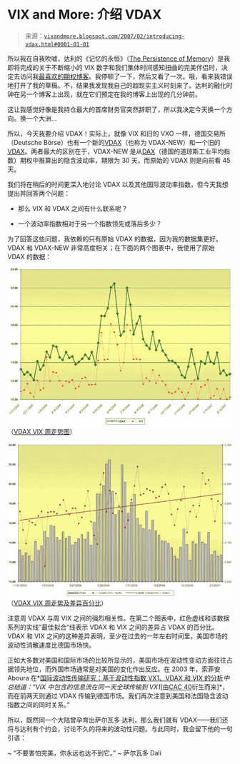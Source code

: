 <!--yml

分类：未分类

日期：2024-05-18 15:58:06

-->

# VIX and More: 介绍 VDAX

> 来源：[`vixandmore.blogspot.com/2007/02/introducing-vdax.html#0001-01-01`](http://vixandmore.blogspot.com/2007/02/introducing-vdax.html#0001-01-01)

所以我在自我吹嘘，达利的《记忆的永恒》（[The Persistence of Memory](http://en.wikipedia.org/wiki/The_Persistence_of_Memory)）是我即将完成的关于不断缩小的 VIX 数字和我们集体时间感知扭曲的完美伴侣时，决定去访问我[最喜欢的期权博客](http://adamsoptions.blogspot.com/)。我停顿了一下，然后又看了一次。哦，看来我错误地打开了我的草稿。不，结果我发现我自己的超现实主义时刻来了。达利的融化时钟在另一个博客上出现，就在它们预定在我的博客上出现的几分钟前。

这让我感觉好像是我持仓最大的首席财务官突然辞职了，所以我决定今天换一个方向。换一个大洲…

所以，今天我要介绍 VDAX！实际上，就像 VIX 和旧的 VXO 一样，德国交易所（Deutsche Börse）也有一个新的[VDAX](http://deutsche-boerse.com/dbag/dispatch/en/isg/gdb_navigation/trading_members/45_Indices/36_volatility_indices/80_VDAX?module=InOverview_Index&wp=DE000A0DMX99&foldertype=_Index&wplist=DE000A0DMX99&active=overview&timespan=1d)（也称为 VDAX-NEW）和一个旧的[VDAX](http://deutsche-boerse.com/dbag/dispatch/en/isg/gdb_navigation/trading_members/45_Indices/36_volatility_indices/80_VDAX?active=overview&module=InOverview_Index&wp=DE0008467408&wplist=DE0008467408&foldertype=_Index&wpbpl=ETR)。两者最大的区别在于，VDAX-NEW 是从[DAX](http://en.wikipedia.org/wiki/DAX)（德国的道琼斯工业平均指数）期权中推算出的隐含波动率，期限为 30 天，而原始的 VDAX 则是向前看 45 天。

我们将在稍后的时间更深入地讨论 VDAX 以及其他国际波动率指数，但今天我想提出并回答两个问题：

+   那么 VIX 和 VDAX 之间有什么联系呢？

+   一个波动率指数相对于另一个指数领先或落后多少？

为了回答这些问题，我依赖的只有原始 VDAX 的数据，因为我的数据集更好。VDAX 和 VDAX-NEW 非常高度相关；在下面的两个图表中，我使用了原始 VDAX 的数据：

![](img/1623d037245c6274d788672fc1e64ecd.png)（[VDAX VIX 周走势图](http://i104.photobucket.com/albums/m163/bl82/VDAXVIXweekly.gif)）

![](img/a94ca64f128250bd57022a41ff7a08e0.png)（[VDAX VIX 周走势及差异百分比](http://i104.photobucket.com/albums/m163/bl82/VDAXVIXweeklyanddiffpct.gif)）

注意周 VDAX 与周 VIX 之间的强烈相关性。在第二个图表中，红色虚线和该数据系列的实线“最佳拟合”线表示 VDAX 和 VIX 之间的差异占 VDAX 的百分比。VDAX 和 VIX 之间的这种差异表明，至少在过去的一年左右时间里，美国市场的波动性消散速度比德国市场快。

正如大多数对<country-region st="on">美国</country-region>和国际市场的比较所显示的，<country-region st="on">美国</country-region>市场在波动性变动方面往往占据领先地位，而外国市场通常是对<country-region st="on"><place st="on">美国</place></country-region>的变化作出反应。在 2003 年，<place st="on"><city st="on">索菲安</city></place> Aboura 在*[国际波动性传输研究：基于波动性指数 VX1、VDAX 和 VIX 的分析](http://papers.ssrn.com/sol3/papers.cfm?abstract_id=514282)*中总结道：“VIX 中包含的信息流在同一天全球传输到 VX1*[由[CAC 40](http://en.wikipedia.org/wiki/CAC_40)衍生而来]*，而在前两天则通过 VDAX 传输到德国市场。我们再次注意到<place st="on"><country-region st="on">美国</country-region></place>和法国隐含波动指数之间的同时关系。”

所以，既然同一个大陆曾孕育出萨尔瓦多·达利，那么我们就有 VDAX——我们还将与达利有个约会，讨论不久的将来的波动性问题。与此同时，我会留下他的一句引语：

~ “不要害怕完美，你永远也达不到它。” ~ <place st="on"><city st="on">萨尔瓦多</city></place> Dali
